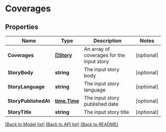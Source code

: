 # Coverages

## Properties

Name | Type | Description | Notes
------------ | ------------- | ------------- | -------------
**Coverages** | [**[]Story**](Story.md) | An array of coverages for the input story | [optional] 
**StoryBody** | **string** | The input story body | [optional] 
**StoryLanguage** | **string** | The input story language | [optional] 
**StoryPublishedAt** | [**time.Time**](time.Time.md) | The input story published date | [optional] 
**StoryTitle** | **string** | The input story title | [optional] 

[[Back to Model list]](../README.md#documentation-for-models) [[Back to API list]](../README.md#documentation-for-api-endpoints) [[Back to README]](../README.md)


